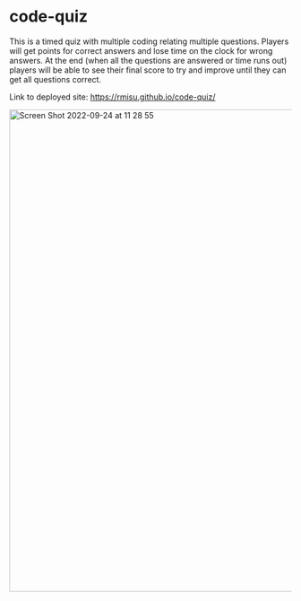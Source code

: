 # code-quiz

This is a timed quiz with multiple coding relating multiple questions. Players will get points for correct answers and lose time on the clock for wrong answers. At the end (when all the questions are answered or time runs out) players will be able to see  their final score to try and improve until they can get all questions correct.

Link to deployed site: https://rmisu.github.io/code-quiz/

<img width="860" alt="Screen Shot 2022-09-24 at 11 28 55" src="https://user-images.githubusercontent.com/104178580/192108769-862c677b-3a8b-4d96-87db-039c32b4fd28.png">

